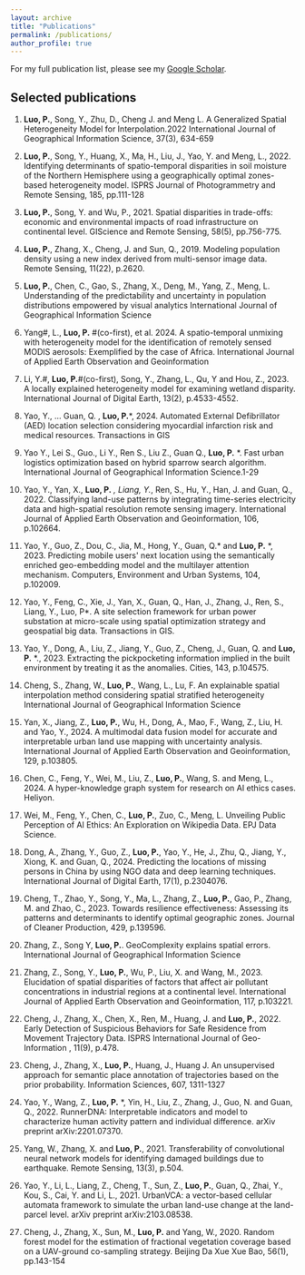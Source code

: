 ```yaml
---
layout: archive
title: "Publications"
permalink: /publications/
author_profile: true
---
```


For my full publication list, please see my [Google Scholar](https://scholar.google.com/citations?user=Okwd550AAAAJ&hl=en).

<!-- ## Human Mobility, Travel Behavior, Urban Analytics -->


## Selected publications

1. 	**Luo, P.**, Song, Y., Zhu, D., Cheng J. and Meng L. A Generalized Spatial Heterogeneity Model for Interpolation.2022
International Journal of Geographical Information Science, 37(3), 634-659

1. **Luo, P.**, Song, Y., Huang, X., Ma, H., Liu, J., Yao, Y. and Meng, L., 2022. Identifying determinants of spatio-temporal disparities in soil moisture of the Northern Hemisphere using a geographically optimal zones-based heterogeneity model. ISPRS Journal of Photogrammetry and Remote Sensing, 185, pp.111-128 

1.	**Luo, P.**, Song, Y. and Wu, P., 2021. Spatial disparities in trade-offs: economic and environmental impacts of road
infrastructure on continental level. GIScience and Remote Sensing, 58(5), pp.756-775. 

1. 	**Luo, P.**, Zhang, X., Cheng, J. and Sun, Q., 2019. Modeling population density using a new index derived from
multi-sensor image data. Remote Sensing, 11(22), p.2620.

1. 	**Luo, P.**, Chen, C., Gao, S., Zhang, X., Deng, M., Yang, Z., Meng, L. Understanding of the predictability and uncertainty in population distributions empowered by visual analytics International Journal of Geographical Information Science 

1. 	Yang#, L., **Luo, P.** #(co-first), et al. 2024. A spatio-temporal unmixing with heterogeneity model for the identification of remotely sensed MODIS aerosols: Exemplified by the case of Africa. International Journal of
Applied Earth Observation and Geoinformation 

1. 	Li, Y.#, **Luo, P.**#(co-first), Song, Y., Zhang, L., Qu, Y and Hou, Z., 2023. A locally explained heterogeneity model for examining wetland disparity. International Journal of Digital Earth, 13(2), p.4533-4552.

1. 	Yao, Y., … Guan, Q. , **Luo, P.***, 2024. Automated External Defibrillator (AED) location selection considering myocardial infarction risk and medical resources. Transactions in GIS

1. 	Yao Y., Lei S., Guo., Li Y., Ren S., Liu Z., Guan Q., **Luo, P.** *. Fast urban logistics optimization based on hybrid
sparrow search algorithm. International Journal of Geographical Information Science.1-29 

1. 	Yao, Y., Yan, X., **Luo, P.** *, Liang, Y.*, Ren, S., Hu, Y., Han, J. and Guan, Q., 2022. Classifying land-use patterns by
integrating time-series electricity data and high-spatial resolution remote sensing imagery. International Journal of
Applied Earth Observation and Geoinformation, 106, p.102664.

1. 	Yao, Y., Guo, Z., Dou, C., Jia, M., Hong, Y., Guan, Q.* and **Luo, P.** *, 2023. Predicting mobile users' next location using the semantically enriched geo-embedding model and the multilayer attention mechanism. Computers, Environment and Urban Systems, 104, p.102009. 

1. 	Yao, Y., Feng, C., Xie, J., Yan, X., Guan, Q., Han, J., Zhang, J., Ren, S., Liang, Y., Luo, P*. A site selection framework for urban power substation at micro-scale using spatial optimization strategy and geospatial big data. Transactions in GIS. 

1. 	Yao, Y., Dong, A., Liu, Z., Jiang, Y., Guo, Z., Cheng, J., Guan, Q. and **Luo, P.** *., 2023. Extracting the pickpocketing information implied in the built environment by treating it as the anomalies. Cities, 143, p.104575. 

1. 	Cheng, S., Zhang, W., **Luo, P.**, Wang, L., Lu, F. An explainable spatial interpolation method considering spatial stratified heterogeneity International Journal of Geographical Information Science 

1. 	Yan, X., Jiang, Z., **Luo, P.**, Wu, H., Dong, A., Mao, F., Wang, Z., Liu, H. and Yao, Y., 2024. A multimodal data fusion model for accurate and interpretable urban land use mapping with uncertainty analysis. International Journal of Applied Earth Observation and Geoinformation, 129, p.103805.

1. 	Chen, C., Feng, Y., Wei, M., Liu, Z., **Luo, P.**, Wang, S. and Meng, L., 2024. A hyper-knowledge graph system for research on AI ethics cases. Heliyon.

1. 	Wei, M., Feng, Y., Chen, C., **Luo, P.**, Zuo, C., Meng, L. Unveiling Public Perception of AI Ethics: An Exploration on Wikipedia Data. EPJ Data Science. 

1. 	Dong, A., Zhang, Y., Guo, Z., **Luo, P.**, Yao, Y., He, J., Zhu, Q., Jiang, Y., Xiong, K. and Guan, Q., 2024. Predicting the locations of missing persons in China by using NGO data and deep learning techniques. International Journal of Digital Earth, 17(1), p.2304076. 

1. 	Cheng, T., Zhao, Y., Song, Y., Ma, L., Zhang, Z., **Luo, P.**, Gao, P., Zhang, M. and Zhao, C., 2023. Towards resilience effectiveness: Assessing its patterns and determinants to identify optimal geographic zones. Journal of Cleaner Production, 429, p.139596.

1. 	Zhang, Z., Song Y, **Luo, P.**. GeoComplexity explains spatial errors. International Journal of Geographical Information Science

1. 	Zhang, Z., Song, Y., **Luo, P.**, Wu, P., Liu, X. and Wang, M., 2023. Elucidation of spatial disparities of factors that affect air pollutant concentrations in industrial regions at a continental level. International Journal of Applied Earth Observation and Geoinformation, 117, p.103221.

1. 	Cheng, J., Zhang, X., Chen, X., Ren, M., Huang, J. and **Luo, P.**, 2022. Early Detection of Suspicious Behaviors for Safe Residence from Movement Trajectory Data. ISPRS International Journal of Geo-Information , 11(9), p.478.

1. 	Cheng, J., Zhang, X., **Luo, P.**, Huang, J., Huang J. An unsupervised approach for semantic place annotation of
trajectories based on the prior probability. Information Sciences, 607, 1311-1327

1. 	Yao, Y., Wang, Z., **Luo, P.** *, Yin, H., Liu, Z., Zhang, J., Guo, N. and Guan, Q., 2022. RunnerDNA: Interpretable indicators and model to characterize human activity pattern and individual difference. arXiv preprint arXiv:2201.07370.

1. 	Yang, W., Zhang, X. and **Luo, P.**, 2021. Transferability of convolutional neural network models for identifying damaged buildings due to earthquake. Remote Sensing, 13(3), p.504.

1. 	Yao, Y., Li, L., Liang, Z., Cheng, T., Sun, Z., **Luo, P.**, Guan, Q., Zhai, Y., Kou, S., Cai, Y. and Li, L., 2021. UrbanVCA: a vector-based cellular automata framework to simulate the urban land-use change at the land-parcel level. arXiv preprint arXiv:2103.08538.

1. 	Cheng, J., Zhang, X., Sun, M., **Luo, P.** and Yang, W., 2020. Random forest model for the estimation of fractional
vegetation coverage based on a UAV-ground co-sampling strategy. Beijing Da Xue Xue Bao, 56(1), pp.143-154

